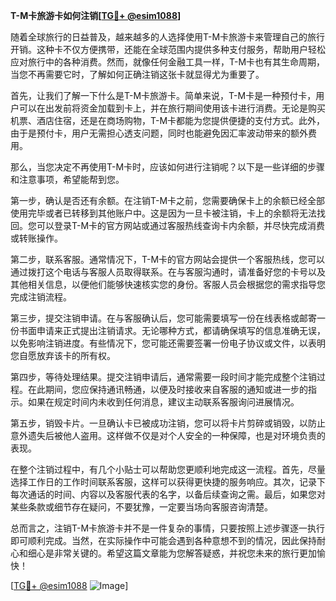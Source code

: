 **T-M卡旅游卡如何注销[[TG💪+ @esim1088](https://t.me/s/esim1088)]**

随着全球旅行的日益普及，越来越多的人选择使用T-M卡旅游卡来管理自己的旅行开销。这种卡不仅方便携带，还能在全球范围内提供多种支付服务，帮助用户轻松应对旅行中的各种消费。然而，就像任何金融工具一样，T-M卡也有其生命周期，当您不再需要它时，了解如何正确注销这张卡就显得尤为重要了。

首先，让我们了解一下什么是T-M卡旅游卡。简单来说，T-M卡是一种预付卡，用户可以在出发前将资金加载到卡上，并在旅行期间使用该卡进行消费。无论是购买机票、酒店住宿，还是在商场购物，T-M卡都能为您提供便捷的支付方式。此外，由于是预付卡，用户无需担心透支问题，同时也能避免因汇率波动带来的额外费用。

那么，当您决定不再使用T-M卡时，应该如何进行注销呢？以下是一些详细的步骤和注意事项，希望能帮到您。

第一步，确认是否还有余额。在注销T-M卡之前，您需要确保卡上的余额已经全部使用完毕或者已转移到其他账户中。这是因为一旦卡被注销，卡上的余额将无法找回。您可以登录T-M卡的官方网站或通过客服热线查询卡内余额，并尽快完成消费或转账操作。

第二步，联系客服。通常情况下，T-M卡的官方网站会提供一个客服热线，您可以通过拨打这个电话与客服人员取得联系。在与客服沟通时，请准备好您的卡号以及其他相关信息，以便他们能够快速核实您的身份。客服人员会根据您的需求指导您完成注销流程。

第三步，提交注销申请。在与客服确认后，您可能需要填写一份在线表格或邮寄一份书面申请来正式提出注销请求。无论哪种方式，都请确保填写的信息准确无误，以免影响注销进度。有些情况下，您可能还需要签署一份电子协议或文件，以表明您自愿放弃该卡的所有权。

第四步，等待处理结果。提交注销申请后，通常需要一段时间才能完成整个注销过程。在此期间，您应保持通讯畅通，以便及时接收来自客服的通知或进一步的指示。如果在规定时间内未收到任何消息，建议主动联系客服询问进展情况。

第五步，销毁卡片。一旦确认卡已被成功注销，您可以将卡片剪碎或销毁，以防止意外遗失后被他人盗用。这样做不仅是对个人安全的一种保障，也是对环境负责的表现。

在整个注销过程中，有几个小贴士可以帮助您更顺利地完成这一流程。首先，尽量选择工作日的工作时间联系客服，这样可以获得更快捷的服务响应。其次，记录下每次通话的时间、内容以及客服代表的名字，以备后续查询之需。最后，如果您对某些条款或细节存在疑问，不要犹豫，一定要当场向客服咨询清楚。

总而言之，注销T-M卡旅游卡并不是一件复杂的事情，只要按照上述步骤逐一执行即可顺利完成。当然，在实际操作中可能会遇到各种意想不到的情况，因此保持耐心和细心是非常关键的。希望这篇文章能为您解答疑惑，并祝您未来的旅行更加愉快！

[[TG💪+ @esim1088](https://t.me/s/esim1088) ![Image](https://i.postimg.cc/4NQfJmqS/Snipaste-2025-05-13-00-14-12.png)]